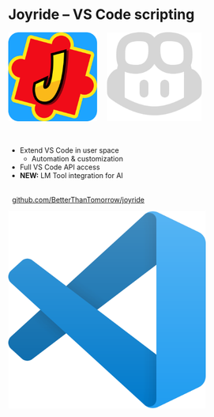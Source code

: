 <div class="slide">

# Joyride – VS Code scripting

<div class="row">
<div class="column col-8">

<div style="display: flex; justify-content: flex-start; gap: 20px; margin-bottom: 50px;">
<img src="images/joyride-icon.png" alt="Joyride Symbol" style="max-height: 180px;" />
<img src="images/copilot-icon-light.png" alt="CoPilot Symbol" style="max-height: 180px;" />
</div>

- Extend VS Code in user space
  - Automation & customization
- Full VS Code API access
- **NEW:** LM Tool integration for AI

<div class="social-links" style="margin-left: -1rem; margin-top: 2rem;">

* [github.com/BetterThanTomorrow/joyride](https://github.com/BetterThanTomorrow/joyride)
</div>

</div>

<div class="column col-4 icon-gallery center">
<img src="images/vscode.png" alt="VS Code Logo" style="height: 400px; width=auto;">
</div>

</div>

</div>
